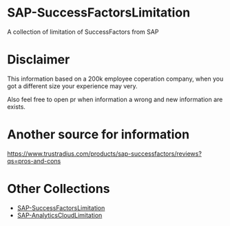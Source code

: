 # SAP-SuccessFactorsLimitation

A collection of limitation of SuccessFactors from SAP

# Disclaimer

This information based on a 200k employee coperation company,
when you got a different size your experience may very.

Also feel free to open pr when information a wrong and new information are exists.

# Another source for information

https://www.trustradius.com/products/sap-successfactors/reviews?qs=pros-and-cons

# Other Collections

- [SAP-SuccessFactorsLimitation](https://github.com/albertlast/SAP-SuccessFactorsLimitation)
- [SAP-AnalyticsCloudLimitation](https://github.com/albertlast/SAP-AnalyticsCloudLimitation)
